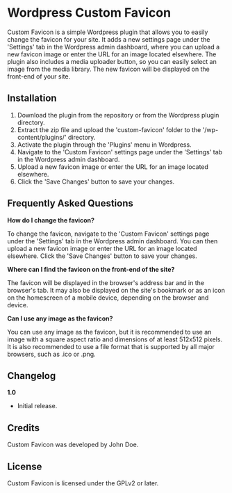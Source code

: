 # Wordpress Custom Favicon
Custom Favicon is a simple Wordpress plugin that allows you to easily change the favicon for your site. It adds a new settings page under the 'Settings' tab in the Wordpress admin dashboard, where you can upload a new favicon image or enter the URL for an image located elsewhere. The plugin also includes a media uploader button, so you can easily select an image from the media library. The new favicon will be displayed on the front-end of your site.

## Installation
1. Download the plugin from the repository or from the Wordpress plugin directory.
2. Extract the zip file and upload the 'custom-favicon' folder to the '/wp-content/plugins/' directory.
3. Activate the plugin through the 'Plugins' menu in Wordpress.
4. Navigate to the 'Custom Favicon' settings page under the 'Settings' tab in the Wordpress admin dashboard.
5. Upload a new favicon image or enter the URL for an image located elsewhere.
6. Click the 'Save Changes' button to save your changes.

## Frequently Asked Questions
**How do I change the favicon?**

To change the favicon, navigate to the 'Custom Favicon' settings page under the 'Settings' tab in the Wordpress admin dashboard. You can then upload a new favicon image or enter the URL for an image located elsewhere. Click the 'Save Changes' button to save your changes.

**Where can I find the favicon on the front-end of the site?**

The favicon will be displayed in the browser's address bar and in the browser's tab. It may also be displayed on the site's bookmark or as an icon on the homescreen of a mobile device, depending on the browser and device.

**Can I use any image as the favicon?**

You can use any image as the favicon, but it is recommended to use an image with a square aspect ratio and dimensions of at least 512x512 pixels. It is also recommended to use a file format that is supported by all major browsers, such as .ico or .png.

## Changelog

**1.0**

- Initial release.

## Credits
Custom Favicon was developed by John Doe.

## License
Custom Favicon is licensed under the GPLv2 or later.